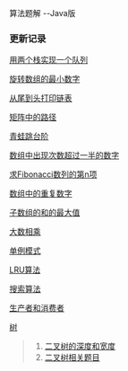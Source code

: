 算法题解 --Java版

### 更新记录

[用两个栈实现一个队列](https://github.com/HusterYP/CodeInterviews/blob/master/src/StackToQueue.java)

[旋转数组的最小数字](https://github.com/HusterYP/CodeInterviews/blob/master/src/RotateMinNum.java)

[从尾到头打印链表](https://github.com/HusterYP/CodeInterviews/blob/master/src/PrintList.java)

[矩阵中的路径](https://github.com/HusterYP/CodeInterviews/blob/master/src/PathInMatrix.java)

[青蛙跳台阶](https://github.com/HusterYP/CodeInterviews/blob/master/src/FrogJmpStairs.java)

[数组中出现次数超过一半的数字](https://github.com/HusterYP/CodeInterviews/blob/master/src/FindHalfNum.java)

[求Fibonacci数列的第n项](https://github.com/HusterYP/CodeInterviews/blob/master/src/Fibonacci.java)

[数组中的重复数字](https://github.com/HusterYP/CodeInterviews/blob/master/src/DuplicateNum.java)

[子数组的和的最大值](https://github.com/HusterYP/CodeInterviews/blob/master/src/ChildNumMax.java)

[大数相乘](https://github.com/HusterYP/CodeInterviews/blob/master/src/BigNumMul.java)

[单例模式](https://github.com/HusterYP/CodeInterviews/blob/master/src/singleton)

[LRU算法](https://github.com/HusterYP/CodeInterviews/blob/master/src/lru)

[搜索算法](https://github.com/HusterYP/CodeInterviews/blob/master/src/search)

[生产者和消费者](https://github.com/HusterYP/CodeInterviews/blob/master/src/consumer_and_producer)

[树](https://github.com/HusterYP/CodeInterviews/blob/master/src/tree)

> 1. [二叉树的深度和宽度](https://github.com/HusterYP/CodeInterviews/blob/master/src/tree/DepthAndWidthOfTree.java)
> 2. [二叉树相关题目](https://github.com/HusterYP/CodeInterviews/blob/master/src/tree/BinaryTree.java)




